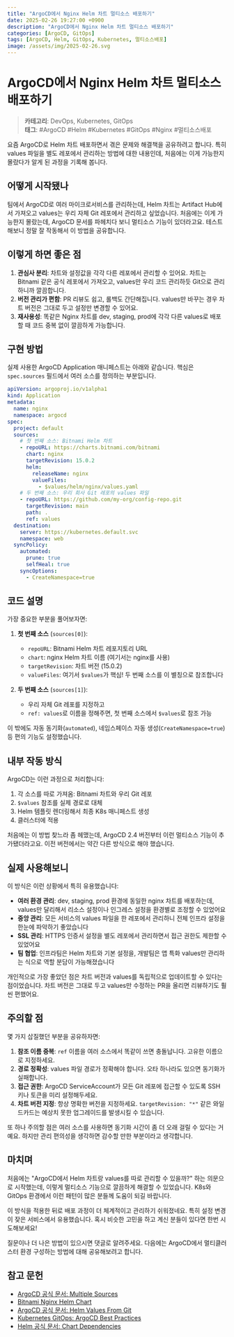 ```yaml
---
title: "ArgoCD에서 Nginx Helm 차트 멀티소스 배포하기"
date: 2025-02-26 19:27:00 +0900
description: "ArgoCD에서 Nginx Helm 차트 멀티소스 배포하기"
categories: [ArgoCD, GitOps]
tags: [ArgoCD, Helm, GitOps, Kubernetes, 멀티소스배포]
image: /assets/img/2025-02-26.svg
---
```

# ArgoCD에서 Nginx Helm 차트 멀티소스 배포하기

> **카테고리**: DevOps, Kubernetes, GitOps  
> **태그**: #ArgoCD #Helm #Kubernetes #GitOps #Nginx #멀티소스배포

요즘 ArgoCD로 Helm 차트 배포하면서 겪은 문제와 해결책을 공유하려고 합니다. 특히 values 파일을 별도 레포에서 관리하는 방법에 대한 내용인데, 처음에는 이게 가능한지 몰랐다가 알게 된 과정을 기록해 봅니다.

## 어떻게 시작됐나

팀에서 ArgoCD로 여러 마이크로서비스를 관리하는데, Helm 차트는 Artifact Hub에서 가져오고 values는 우리 자체 Git 레포에서 관리하고 싶었습니다. 처음에는 이게 가능한지 몰랐는데, ArgoCD 문서를 파헤치다 보니 멀티소스 기능이 있더라고요. 테스트해보니 정말 잘 작동해서 이 방법을 공유합니다.

## 이렇게 하면 좋은 점

1. **관심사 분리**: 차트와 설정값을 각각 다른 레포에서 관리할 수 있어요. 차트는 Bitnami 같은 공식 레포에서 가져오고, values만 우리 코드 관리하듯 Git으로 관리하니까 깔끔합니다.
2. **버전 관리가 편함**: PR 리뷰도 쉽고, 롤백도 간단해집니다. values만 바꾸는 경우 차트 버전은 그대로 두고 설정만 변경할 수 있어요.
3. **재사용성**: 똑같은 Nginx 차트를 dev, staging, prod에 각각 다른 values로 배포할 때 코드 중복 없이 깔끔하게 가능합니다.

## 구현 방법

실제 사용한 ArgoCD Application 매니페스트는 아래와 같습니다. 핵심은 `spec.sources` 필드에서 여러 소스를 정의하는 부분입니다.

```yaml
apiVersion: argoproj.io/v1alpha1
kind: Application
metadata:
  name: nginx
  namespace: argocd
spec:
  project: default
  sources:
    # 첫 번째 소스: Bitnami Helm 차트
    - repoURL: https://charts.bitnami.com/bitnami
      chart: nginx
      targetRevision: 15.0.2
      helm:
        releaseName: nginx
        valueFiles:
          - $values/helm/nginx/values.yaml
    # 두 번째 소스: 우리 회사 Git 레포의 values 파일
    - repoURL: https://github.com/my-org/config-repo.git
      targetRevision: main
      path: .
      ref: values
  destination:
    server: https://kubernetes.default.svc
    namespace: web
  syncPolicy:
    automated:
      prune: true
      selfHeal: true
    syncOptions:
      - CreateNamespace=true
```

## 코드 설명

가장 중요한 부분을 풀어보자면:

1. **첫 번째 소스** (`sources[0]`):
   - `repoURL`: Bitnami Helm 차트 레포지토리 URL
   - `chart`: nginx Helm 차트 이름 (여기서는 nginx를 사용)
   - `targetRevision`: 차트 버전 (15.0.2)
   - `valueFiles`: 여기서 `$values`가 핵심! 두 번째 소스를 이 별칭으로 참조합니다

2. **두 번째 소스** (`sources[1]`):
   - 우리 자체 Git 레포를 지정하고
   - `ref: values`로 이름을 정해주면, 첫 번째 소스에서 `$values`로 참조 가능

이 밖에도 자동 동기화(`automated`), 네임스페이스 자동 생성(`CreateNamespace=true`) 등 편의 기능도 설정했습니다.

## 내부 작동 방식

ArgoCD는 이런 과정으로 처리합니다:

1. 각 소스를 따로 가져옴: Bitnami 차트와 우리 Git 레포
2. `$values` 참조를 실제 경로로 대체
3. Helm 템플릿 렌더링해서 최종 K8s 매니페스트 생성
4. 클러스터에 적용

처음에는 이 방법 찾느라 좀 헤맸는데, ArgoCD 2.4 버전부터 이런 멀티소스 기능이 추가됐더라고요. 이전 버전에서는 약간 다른 방식으로 해야 했습니다.

## 실제 사용해보니

이 방식은 이런 상황에서 특히 유용했습니다:

- **여러 환경 관리**: dev, staging, prod 환경에 동일한 nginx 차트를 배포하는데, values만 달리해서 리소스 설정이나 인그레스 설정을 환경별로 조정할 수 있었어요
- **중앙 관리**: 모든 서비스의 values 파일을 한 레포에서 관리하니 전체 인프라 설정을 한눈에 파악하기 좋았습니다
- **SSL 관리**: HTTPS 인증서 설정을 별도 레포에서 관리하면서 접근 권한도 제한할 수 있었어요
- **팀 협업**: 인프라팀은 Helm 차트와 기본 설정을, 개발팀은 앱 특화 values만 관리하는 식으로 역할 분담이 가능해졌습니다

개인적으로 가장 좋았던 점은 차트 버전과 values를 독립적으로 업데이트할 수 있다는 점이었습니다. 차트 버전은 그대로 두고 values만 수정하는 PR을 올리면 리뷰하기도 훨씬 편했어요.

## 주의할 점

몇 가지 삽질했던 부분을 공유하자면:

1. **참조 이름 중복**: `ref` 이름을 여러 소스에서 똑같이 쓰면 충돌납니다. 고유한 이름으로 지정하세요.
2. **경로 정확성**: values 파일 경로가 정확해야 합니다. 오타 하나라도 있으면 동기화가 실패합니다.
3. **접근 권한**: ArgoCD ServiceAccount가 모든 Git 레포에 접근할 수 있도록 SSH 키나 토큰을 미리 설정해두세요.
4. **차트 버전 지정**: 항상 명확한 버전을 지정하세요. `targetRevision: "*"` 같은 와일드카드는 예상치 못한 업그레이드를 발생시킬 수 있습니다.

또 하나 주의할 점은 여러 소스를 사용하면 동기화 시간이 좀 더 오래 걸릴 수 있다는 거예요. 하지만 관리 편의성을 생각하면 감수할 만한 부분이라고 생각합니다.

## 마치며

처음에는 "ArgoCD에서 Helm 차트랑 values를 따로 관리할 수 있을까?" 하는 의문으로 시작했는데, 이렇게 멀티소스 기능으로 깔끔하게 해결할 수 있었습니다. K8s와 GitOps 환경에서 이런 패턴이 많은 분들께 도움이 되길 바랍니다.

이 방식을 적용한 뒤로 배포 과정이 더 체계적이고 관리하기 쉬워졌네요. 특히 설정 변경이 잦은 서비스에서 유용했습니다. 혹시 비슷한 고민을 하고 계신 분들이 있다면 한번 시도해보세요!

질문이나 더 나은 방법이 있으시면 댓글로 알려주세요. 다음에는 ArgoCD에서 멀티클러스터 환경 구성하는 방법에 대해 공유해보려고 합니다.

## 참고 문헌

- [ArgoCD 공식 문서: Multiple Sources](https://argo-cd.readthedocs.io/en/stable/user-guide/multiple_sources/)
- [Bitnami Nginx Helm Chart](https://github.com/bitnami/charts/tree/main/bitnami/nginx)
- [ArgoCD 공식 문서: Helm Values From Git](https://argo-cd.readthedocs.io/en/stable/user-guide/helm/#values-from-git)
- [Kubernetes GitOps: ArgoCD Best Practices](https://codefresh.io/learn/argo-cd/argo-cd-best-practices/)
- [Helm 공식 문서: Chart Dependencies](https://helm.sh/docs/topics/charts/#chart-dependencies)
